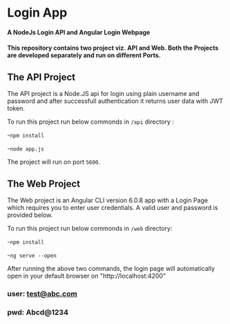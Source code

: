 # Login App
#### A NodeJs Login API and Angular Login Webpage

#### This repository contains two project viz. API and Web. Both the Projects are developed separately and run on different Ports.

## The API Project
The API project is a Node.JS api for login using plain username and  password and after successfull authentication it returns user data with JWT token.

To run this project run below commonds in `/api` directory :

-`npm install`

-`node app.js`

The project will run on port `5600`. 

## The Web Project
The Web project is an Angular CLI version 6.0.8 app with a Login Page which requires you to enter user credentials. A valid user and password is provided below.

To run this project run below commonds in `/web` directory:

-`npm install`

-`ng serve --open`

After running the above two commands, the login page will automatically open in your default browser on "http://localhost:4200"

 ### user: test@abc.com 
 ### pwd: Abcd@1234
